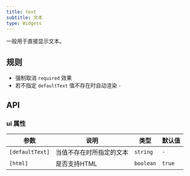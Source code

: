 ```yaml
---
title: text
subtitle: 文本
type: Widgets
---
```


一般用于直接显示文本。

## 规则

- 强制取消 `required` 效果
- 若不指定 `defaultText` 值不存在时自动渲染 `-`

## API

### ui 属性

| 参数 | 说明 | 类型 | 默认值 |
|----|----|----|-----|
| `[defaultText]` | 当值不存在时所指定的文本 | `string` | `-` |
| `[html]` | 是否支持HTML | `boolean` | `true` |
